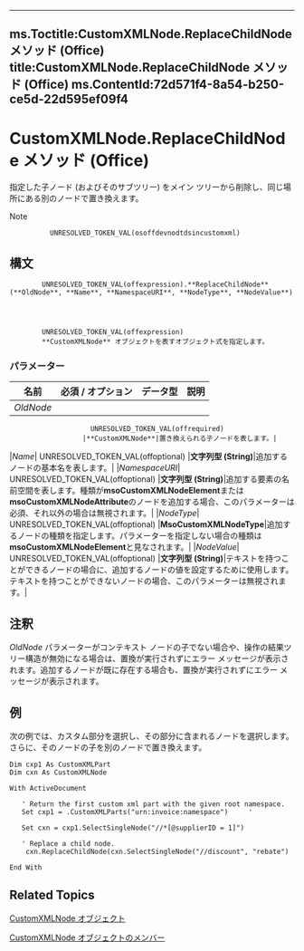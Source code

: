 

---
ms.Toctitle:CustomXMLNode.ReplaceChildNode メソッド (Office)
title:CustomXMLNode.ReplaceChildNode メソッド (Office)
ms.ContentId:72d571f4-8a54-b250-ce5d-22d595ef09f4
---
# CustomXMLNode.ReplaceChildNode メソッド (Office)




指定した子ノード (およびそのサブツリー) をメイン ツリーから削除し、同じ場所にある別のノードで置き換えます。

>[!NOTE]
>
              UNRESOLVED_TOKEN_VAL(osoffdevnodtdsincustomxml)
            





## 構文

            UNRESOLVED_TOKEN_VAL(offexpression).**ReplaceChildNode**(**OldNode**, **Name**, **NamespaceURI**, **NodeType**, **NodeValue**)




            UNRESOLVED_TOKEN_VAL(offexpression)
            **CustomXMLNode** オブジェクトを表すオブジェクト式を指定します。

### パラメーター

|**名前**|**必須 / オプション**|**データ型**|**説明**|
|---|---|---|---|
|*OldNode*|
                        UNRESOLVED_TOKEN_VAL(offrequired)
                      |**CustomXMLNode**|置き換えられる子ノードを表します。|
|*Name*|
                        UNRESOLVED_TOKEN_VAL(offoptional)
                      |**文字列型 (String)**|追加するノードの基本名を表します。|
|*NamespaceURI*|
                        UNRESOLVED_TOKEN_VAL(offoptional)
                      |**文字列型 (String)**|追加する要素の名前空間を表します。種類が**msoCustomXMLNodeElement**または**msoCustomXMLNodeAttribute**のノードを追加する場合、このパラメーターは必須、それ以外の場合は無視されます。|
|*NodeType*|
                        UNRESOLVED_TOKEN_VAL(offoptional)
                      |**MsoCustomXMLNodeType**|追加するノードの種類を指定します。パラメーターを指定しない場合の種類は**msoCustomXMLNodeElement**と見なされます。|
|*NodeValue*|
                        UNRESOLVED_TOKEN_VAL(offoptional)
                      |**文字列型 (String)**|テキストを持つことができるノードの場合に、追加するノードの値を設定するために使用します。テキストを持つことができないノードの場合、このパラメーターは無視されます。|





## 注釈
*OldNode* パラメーターがコンテキスト ノードの子でない場合や、操作の結果ツリー構造が無効になる場合は、置換が実行されずにエラー メッセージが表示されます。追加するノードが既に存在する場合も、置換が実行されずにエラー メッセージが表示されます。



## 例
次の例では、カスタム部分を選択し、その部分に含まれるノードを選択します。さらに、そのノードの子を別のノードで置き換えます。

```vba
Dim cxp1 As CustomXMLPart 
Dim cxn As CustomXMLNode 
 
With ActiveDocument 
 
   ' Return the first custom xml part with the given root namespace. 
   Set cxp1 = .CustomXMLParts("urn:invoice:namespace")     '  
                              
   Set cxn = cxp1.SelectSingleNode("//*[@supplierID = 1]")  
 
   ' Replace a child node. 
    cxn.ReplaceChildNode(cxn.SelectSingleNode("//discount", "rebate")   
        
End With
```




## Related Topics

[CustomXMLNode オブジェクト](e90213f5-6d62-52d8-3043-2399eaa5aaba.md)

[CustomXMLNode オブジェクトのメンバー](fbf957c8-40b8-2f75-fcc8-db0ed6e18438.md)





